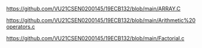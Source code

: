 https://github.com/VU21CSEN0200145/19ECB132/blob/main/ARRAY.C


https://github.com/VU21CSEN0200145/19ECB132/blob/main/Arithmetic%20operators.c


https://github.com/VU21CSEN0200145/19ECB132/blob/main/Factorial.c
